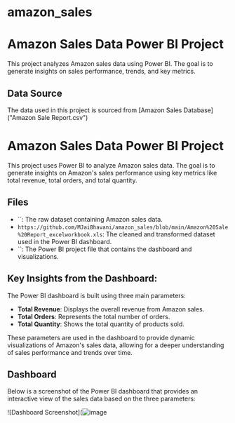 # amazon_sales

# Amazon Sales Data Power BI Project

This project analyzes Amazon sales data using Power BI. 
The goal is to generate insights on sales performance, trends, and key metrics.



## Data Source
The data used in this project is sourced from [Amazon Sales Database]("Amazon Sale Report.csv")
# Amazon Sales Data Power BI Project

This project uses Power BI to analyze Amazon sales data. The goal is to generate insights on Amazon's sales performance using key metrics like total revenue, total orders, and total quantity.

## Files
- ``: The raw dataset containing Amazon sales data.
- `https://github.com/MJaiBhavani/amazon_sales/blob/main/Amazon%20Sale%20Report_excelworkbook.xls`: The cleaned and transformed dataset used in the Power BI dashboard.
- ``: The Power BI project file that contains the dashboard and visualizations.


## Key Insights from the Dashboard:
The Power BI dashboard is built using three main parameters:
- **Total Revenue**: Displays the overall revenue from Amazon sales.
- **Total Orders**: Represents the total number of orders.
- **Total Quantity**: Shows the total quantity of products sold.

These parameters are used in the dashboard to provide dynamic visualizations of Amazon's sales data, allowing for a deeper understanding of sales performance and trends over time.

## Dashboard
Below is a screenshot of the Power BI dashboard that provides an interactive view of the sales data based on the three parameters:

 ![Dashboard Screenshot](![image](https://github.com/user-attachments/assets/ba72fd16-1c2a-47a9-92fa-aa88d7c8d39e)




